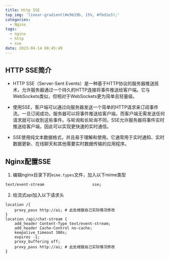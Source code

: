 ```yaml
---
title: Http SSE
top_img: 'linear-gradient(#e9619b, 15%, #fbd1e3);'
categories:
  - Nginx
tags:
  - nginx
  - http
  - sse
date: 2023-04-14 08:45:49
---
```


## HTTP SSE简介
* HTTP SSE（Server-Sent Events）是一种基于HTTP协议的服务器推送技术，允许服务器通过一个持久的HTTP连接将事件推送给客户端。它与WebSockets类似，但相对于WebSockets更为简单且轻量级。

* 使用SSE，客户端可以通过向服务器发送一个简单的HTTP请求来订阅事件流。一旦订阅成功，服务器可以将事件推送给客户端，而客户端无需发送任何请求就可以收到这些事件。与轮询和长轮询不同，SSE允许服务器将事件实时推送给客户端，因此可以实现更快速的实时通信。

* SSE使用纯文本数据格式，并且易于理解和使用。它通常用于实时通知、实时数据更新、在线聊天和其他需要实时数据传输的应用程序。

## Nginx配置SSE
1. 编辑nginx目录下的`mime.types`文件，加入以下mime类型

```bash
text/event-stream                     sse;
```

2. 给流式api加入以下请求头

```nginx
location /{
    proxy_pass http://ai; # 此处根据自己实际情况修改
}
location /api/chat-stream {
    add_header Content-Type text/event-stream;
    add_header Cache-Control no-cache;
    keepalive_timeout 300s;
    expires -1;
    proxy_buffering off;
    proxy_pass http://ai; # 此处根据自己实际情况修改
}
```